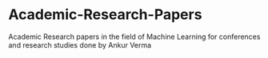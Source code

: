 # Academic-Research-Papers
Academic Research papers in the field of Machine Learning for conferences and research studies done by Ankur Verma
